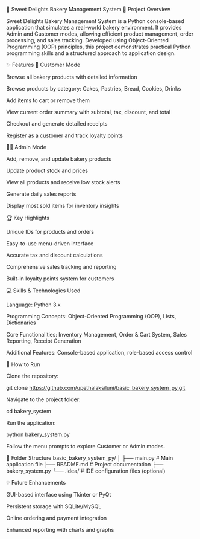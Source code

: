 🍰 Sweet Delights Bakery Management System
📌 Project Overview

Sweet Delights Bakery Management System is a Python console-based application that simulates a real-world bakery environment. It provides Admin and Customer modes, allowing efficient product management, order processing, and sales tracking. Developed using Object-Oriented Programming (OOP) principles, this project demonstrates practical Python programming skills and a structured approach to application design.

✨ Features
🧑 Customer Mode

Browse all bakery products with detailed information

Browse products by category: Cakes, Pastries, Bread, Cookies, Drinks

Add items to cart or remove them

View current order summary with subtotal, tax, discount, and total

Checkout and generate detailed receipts

Register as a customer and track loyalty points

👩‍💼 Admin Mode

Add, remove, and update bakery products

Update product stock and prices

View all products and receive low stock alerts

Generate daily sales reports

Display most sold items for inventory insights

🏆 Key Highlights

Unique IDs for products and orders

Easy-to-use menu-driven interface

Accurate tax and discount calculations

Comprehensive sales tracking and reporting

Built-in loyalty points system for customers

💻 Skills & Technologies Used

Language: Python 3.x

Programming Concepts: Object-Oriented Programming (OOP), Lists, Dictionaries

Core Functionalities: Inventory Management, Order & Cart System, Sales Reporting, Receipt Generation

Additional Features: Console-based application, role-based access control

🚀 How to Run

Clone the repository:

git clone https://github.com/upethalaksiluni/basic_bakery_system_py.git


Navigate to the project folder:

cd bakery_system


Run the application:

python bakery_system.py


Follow the menu prompts to explore Customer or Admin modes.

📂 Folder Structure
basic_bakery_system_py/
│
├── main.py               # Main application file
├── README.md             # Project documentation
├── bakery_system.py 
└── .idea/                # IDE configuration files (optional)

💡 Future Enhancements

GUI-based interface using Tkinter or PyQt

Persistent storage with SQLite/MySQL

Online ordering and payment integration

Enhanced reporting with charts and graphs
